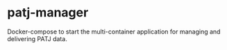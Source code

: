 # patj-manager
Docker-compose to start the multi-container application for managing and delivering PATJ data.
